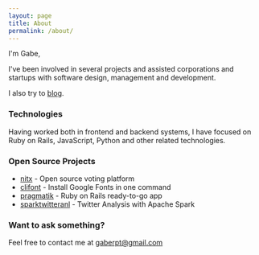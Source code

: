 ```yaml
---
layout: page
title: About
permalink: /about/
---
```


I'm Gabe,

I've been involved in several projects and assisted corporations and startups with software design, management and development.

I also try to [blog](http://gaapt.github.io/).


### Technologies
Having worked both in frontend and backend systems, I have focused on Ruby on Rails, JavaScript, Python and other related technologies.

### Open Source Projects
+ [nitx](https://github.com/gaapt/nitx) - Open source voting platform
+ [clifont](https://github.com/gaapt/clifont) - Install Google Fonts in one command
+ [pragmatik](https://github.com/gaapt/pragmatik) - Ruby on Rails ready-to-go app 
+ [sparktwitteranl](https://github.com/gaapt/sparktwitteranl) - Twitter Analysis with Apache Spark

### Want to ask something?
Feel free to contact me at [gaberpt@gmail.com](mailto:gaberpt@gmail.com)
